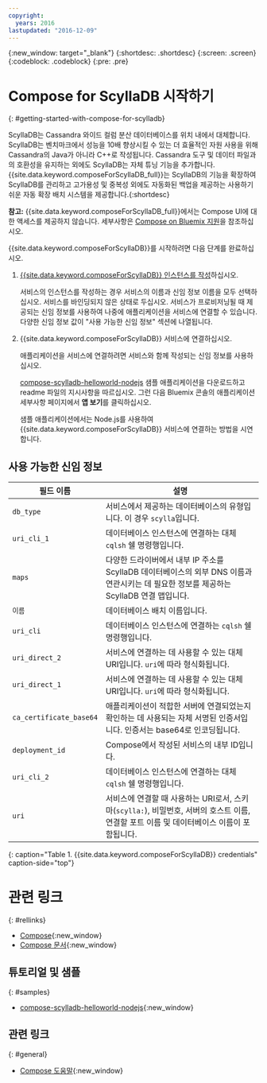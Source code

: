 ```yaml
---
copyright:
  years: 2016
lastupdated: "2016-12-09"
---
```


{:new_window: target="_blank"}
{:shortdesc: .shortdesc}
{:screen: .screen}
{:codeblock: .codeblock}
{:pre: .pre}

# Compose for ScyllaDB 시작하기
{: #getting-started-with-compose-for-scylladb}

ScyllaDB는 Cassandra 와이드 컬럼 분산 데이터베이스를 위치 내에서 대체합니다. ScyllaDB는 벤치마크에서 성능을 10배 향상시킬 수 있는 더 효율적인 자원 사용을 위해 Cassandra의 Java가 아니라 C++로 작성됩니다. Cassandra 도구 및 데이터 파일과의 호환성을 유지하는 외에도 ScyllaDB는 자체 튜닝 기능을 추가합니다. {{site.data.keyword.composeForScyllaDB_full}}는 ScyllaDB의 기능을 확장하여 ScyllaDB를 관리하고 고가용성 및 중복성 외에도 자동화된 백업을 제공하는 사용하기 쉬운 자동 확장 배치 시스템을 제공합니다.{:shortdesc}

**참고:** {{site.data.keyword.composeForScyllaDB_full}}에서는 Compose UI에 대한 액세스를 제공하지 않습니다. 세부사항은 [Compose on Bluemix 지원](https://help.compose.com/docs/bluemix-compose-support)을 참조하십시오.

{{site.data.keyword.composeForScyllaDB}}를 시작하려면 다음 단계를 완료하십시오. 

1. [{{site.data.keyword.composeForScyllaDB}} 인스턴스를 작성](https://console.ng.bluemix.net/catalog/services/compose-for-scylladb/)하십시오.

   서비스의 인스턴스를 작성하는 경우 서비스의 이름과 신임 정보 이름을 모두 선택하십시오. 서비스를 바인딩되지 않은 상태로 두십시오. 서비스가 프로비저닝될 때 제공되는 신임 정보를 사용하여 나중에 애플리케이션을 서비스에 연결할 수 있습니다. 다양한 신임 정보 값이 "사용 가능한 신임 정보" 섹션에 나열됩니다.

2. {{site.data.keyword.composeForScyllaDB}} 서비스에 연결하십시오. 

   애플리케이션을 서비스에 연결하려면 서비스와 함께 작성되는 신임 정보를 사용하십시오. 

   [compose-scylladb-helloworld-nodejs](https://github.com/IBM-Bluemix/compose-scylladb-helloworld-nodejs) 샘플 애플리케이션을 다운로드하고 readme 파일의 지시사항을 따르십시오. 그런 다음 Bluemix 콘솔의 애플리케이션 세부사항 페이지에서 **앱 보기**를 클릭하십시오.

   샘플 애플리케이션에서는 Node.js를 사용하여 {{site.data.keyword.composeForScyllaDB}} 서비스에 연결하는 방법을 시연합니다. 


## 사용 가능한 신임 정보

필드 이름 |설명
----------|-----------
`db_type`|서비스에서 제공하는 데이터베이스의 유형입니다. 이 경우 `scylla`입니다.
`uri_cli_1`|데이터베이스 인스턴스에 연결하는 대체 `cqlsh` 쉘 명령행입니다.
`maps`|다양한 드라이버에서 내부 IP 주소를 ScyllaDB 데이터베이스의 외부 DNS 이름과 연관시키는 데 필요한 정보를 제공하는 ScyllaDB 연결 맵입니다.
`이름`|데이터베이스 배치 이름입니다.
`uri_cli`|데이터베이스 인스턴스에 연결하는 `cqlsh` 쉘 명령행입니다.
`uri_direct_2`|서비스에 연결하는 데 사용할 수 있는 대체 URI입니다. `uri`에 따라 형식화됩니다.
`uri_direct_1`|서비스에 연결하는 데 사용할 수 있는 대체 URI입니다. `uri`에 따라 형식화됩니다.
`ca_certificate_base64`|애플리케이션이 적합한 서버에 연결되었는지 확인하는 데 사용되는 자체 서명된 인증서입니다. 인증서는 base64로 인코딩됩니다.
`deployment_id`|Compose에서 작성된 서비스의 내부 ID입니다.
`uri_cli_2`|데이터베이스 인스턴스에 연결하는 대체 `cqlsh` 쉘 명령행입니다.
`uri`|서비스에 연결할 때 사용하는 URI로서, 스키마(`scylla:`), 비밀번호, 서버의 호스트 이름, 연결할 포트 이름 및 데이터베이스 이름이 포함됩니다.
{: caption="Table 1. {{site.data.keyword.composeForScyllaDB}} credentials" caption-side="top"}


# 관련 링크
{: #rellinks}

* [Compose](https://www.compose.com){:new_window}
* [Compose 문서](https://www.compose.com/articles/){:new_window}

## 튜토리얼 및 샘플
{: #samples}
* [compose-scylladb-helloworld-nodejs](https://github.com/IBM-Bluemix/compose-scylladb-helloworld-nodejs){:new_window}

## 관련 링크
{: #general}
* [Compose 도움말](https://help.compose.com/docs){:new_window}
